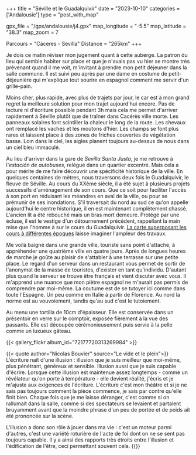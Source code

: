 +++
title = "Séville et le Guadalquivir"
date = "2023-10-10"
categories = ['Andalousie']
type = "post_with_map"

gpx_file = "/gpx/andalousie/j4.gpx"
map_longitude = "-5.5"
map_latitude = "38.3"
map_zoom = 7

Parcours = "Cáceres - Sevilla"
Distance = "265km"
+++

Je dois ce matin réviser mon jugement quant à cette auberge. La patron du lieu qui semble habiter sur place et que je n'avais pas vu hier 
se montre très prévenant quand il me voit, m'invitant à prendre mon petit déjeuner dans la salle commune. Il est suivi peu après par une 
dame en costume de petit-déjeunière qui m'explique tout sourire en espagnol comment me servir d'un grille-pain.

Moins cher, plus rapide, avec plus de trajets par jour, le car est à mon grand regret la meilleure solution pour mon trajet aujourd'hui 
encore. Pas de lecture ni d'écriture possible pendant 3h mais cela me permet d'arriver rapidement à Séville plutôt que de traîner dans 
Cacérès ville morte. 
Les panneaux solaires font scintiller la chaleur le long de la route. Les chevaux ont remplacé les vaches et les moutons d'hier. Les 
champs se font plus rares et laissent place à des zones de friches couvertes de végétation basse. Loin dans le ciel, les aigles planent 
toujours au-dessus de nous dans un ciel bleu immaculé.

Au lieu d'arriver dans la gare de *Sevilla Santa Justa*, je me retrouve à l'*estación de autobuses*, relégué dans 
un quartier excentré. Mais cela a pour mérite de me faire découvrir une spécificité historique de la ville. En quelques centaines de mètres, 
nous traversons deux fois le Guadalquivir, le fleuve de Séville. Au cours du XXème siècle, il a été sujet à plusieurs projets successifs 
d'aménagement de son cours. Que ce soit pour faciliter l'accès à son port en réduisant les méandres en aval de la ville, ou pour se prémunir 
de ses inondations. S'il traversait du nord au sud ce qu'on appelle aujourd'hui le centre historique, il en est maintenant complètement 
chassé. L'ancien lit a été rebouché mais un bras mort demeure. Protégé par une écluse, il est le vestige d'un détournement précédent, 
rappellant la main mise que l'homme à sur le cours du Guadalquivir. [La carte superposant les cours à 
différentes époques](https://es.wikipedia.org/wiki/Usuario:Takashi_kurita/Muestras#/media/Archivo:R%C3%ADo_Guadalquivir_en_Sevilla_y_sus_cambios.png) 
laisse imaginer l'ampleur des travaux.

Me voilà baigné dans une grande ville, touriste sans point d'attache, à appréhender une quatrième ville en quatre jours. Après de longues 
heures de marche je goûte au plaisir de s'attabler à une terrasse sur une petite place. Le regard d'un serveur dans un restaurant vous 
permet de sortir de l'anonymat de la masse de touristes, d'exister en tant qu'individu. D'autant plus quand le serveur se trouve être 
français et vient discuter avec vous. Il m'apprend une nuance que mon piètre espagnol ne m'aurait pas permis de comprendre par moi-même. 
La coutume est de se tutoyer ici comme dans toute l'Espagne. Un peu comme en Italie à partir de Florence. Au nord la norme est au vouvoiement, 
tandis qu'au sud c'est le tutoiement.

Au menu une tortilla de 10cm d'épaisseur. Elle est conservée dans un présentoir en verre sur le comptoir, exposée fièrement à la vue des passants. 
Elle est découpée cérémonieusement puis servie à la pelle comme un luxueux gâteau.

{{< gallery_flickr album_id="72177720313269984" >}}

{{< quote author="Nicolas Bouvier" source="Le vide et le plein">}}
L'écriture naît d'une illusion : illusion que je suis meilleur que moi-même, plus pénétrant, généreux et sensible. Illusion aussi que je suis 
capable d'écrire. Lorsque cette illusion est maintenue assez longtemps - comme un révélateur qu'on porte à température - elle devient réalité, 
j'écris et je m'ajuste aux exigences de l'écriture. L'écriture c'est mon théâtre et si je ne sais pas toujours comment la pièce commence, 
je sais par contre qu'elle finit bien. Chaque fois que je me laisse déranger, c'est comme si on rallumait dans la salle, comme si des spectateurs 
se levaient et partaient bruyamment avant que la moindre phrase d'un peu de portée et de poids ait été prononcée sur la scène.

L'illusion a donc son rôle à jouer dans ma vie : c'est un moteur parmi d'autres, c'est une variété roturière de l'acte de foi dont on ne se sent 
pas toujours capable. Il y a ainsi des rapports très étroits entre l'illusion et l'édification de l'être, ceci permettant souvent cela.
{{</quote>}}    